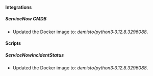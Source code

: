 #### Integrations

##### ServiceNow CMDB

- Updated the Docker image to: *demisto/python3:3.12.8.3296088*.


#### Scripts

##### ServiceNowIncidentStatus

- Updated the Docker image to: *demisto/python3:3.12.8.3296088*. 
